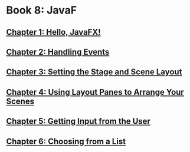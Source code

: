 # Book 8: JavaF

## [Chapter 1: Hello, JavaFX!](./ch1/README.md)
## [Chapter 2: Handling Events](./ch2/README.md)
## [Chapter 3: Setting the Stage and Scene Layout](./ch3/README.md)
## [Chapter 4: Using Layout Panes to Arrange Your Scenes](./ch4/README.md)
## [Chapter 5: Getting Input from the User](./ch5/README.md)
## [Chapter 6: Choosing from a List](./ch6/README.md)